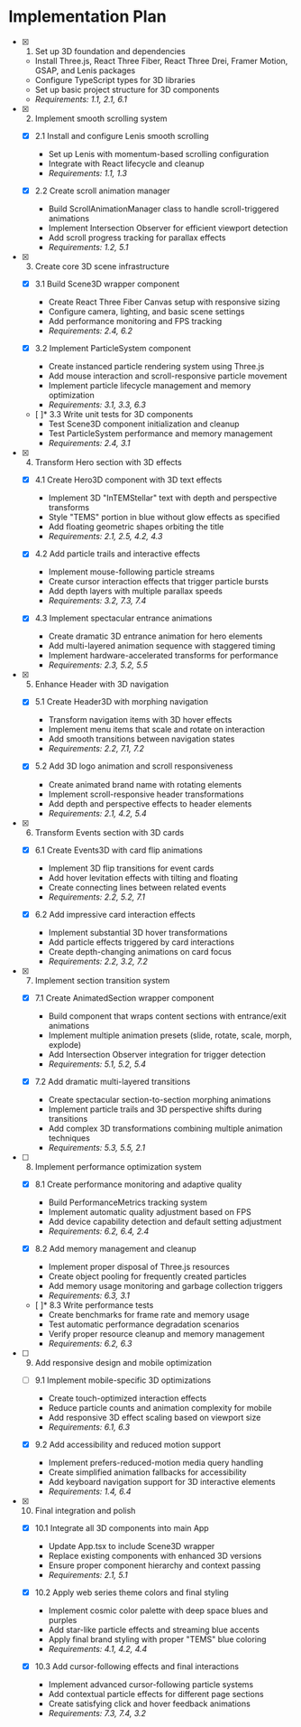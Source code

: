 # Implementation Plan

- [x] 1. Set up 3D foundation and dependencies





  - Install Three.js, React Three Fiber, React Three Drei, Framer Motion, GSAP, and Lenis packages
  - Configure TypeScript types for 3D libraries
  - Set up basic project structure for 3D components
  - _Requirements: 1.1, 2.1, 6.1_

- [x] 2. Implement smooth scrolling system





  - [x] 2.1 Install and configure Lenis smooth scrolling


    - Set up Lenis with momentum-based scrolling configuration
    - Integrate with React lifecycle and cleanup
    - _Requirements: 1.1, 1.3_
  
  - [x] 2.2 Create scroll animation manager

    - Build ScrollAnimationManager class to handle scroll-triggered animations
    - Implement Intersection Observer for efficient viewport detection
    - Add scroll progress tracking for parallax effects
    - _Requirements: 1.2, 5.1_

- [x] 3. Create core 3D scene infrastructure





  - [x] 3.1 Build Scene3D wrapper component


    - Create React Three Fiber Canvas setup with responsive sizing
    - Configure camera, lighting, and basic scene settings
    - Add performance monitoring and FPS tracking
    - _Requirements: 2.4, 6.2_
  
  - [x] 3.2 Implement ParticleSystem component


    - Create instanced particle rendering system using Three.js
    - Add mouse interaction and scroll-responsive particle movement
    - Implement particle lifecycle management and memory optimization
    - _Requirements: 3.1, 3.3, 6.3_
  
  - [ ]* 3.3 Write unit tests for 3D components
    - Test Scene3D component initialization and cleanup
    - Test ParticleSystem performance and memory management
    - _Requirements: 2.4, 3.1_

- [x] 4. Transform Hero section with 3D effects





  - [x] 4.1 Create Hero3D component with 3D text effects


    - Implement 3D "InTEMStellar" text with depth and perspective transforms
    - Style "TEMS" portion in blue without glow effects as specified
    - Add floating geometric shapes orbiting the title
    - _Requirements: 2.1, 2.5, 4.2, 4.3_
  
  - [x] 4.2 Add particle trails and interactive effects


    - Implement mouse-following particle streams
    - Create cursor interaction effects that trigger particle bursts
    - Add depth layers with multiple parallax speeds
    - _Requirements: 3.2, 7.3, 7.4_
  
  - [x] 4.3 Implement spectacular entrance animations


    - Create dramatic 3D entrance animation for hero elements
    - Add multi-layered animation sequence with staggered timing
    - Implement hardware-accelerated transforms for performance
    - _Requirements: 2.3, 5.2, 5.5_

- [x] 5. Enhance Header with 3D navigation





  - [x] 5.1 Create Header3D with morphing navigation


    - Transform navigation items with 3D hover effects
    - Implement menu items that scale and rotate on interaction
    - Add smooth transitions between navigation states
    - _Requirements: 2.2, 7.1, 7.2_
  
  - [x] 5.2 Add 3D logo animation and scroll responsiveness


    - Create animated brand name with rotating elements
    - Implement scroll-responsive header transformations
    - Add depth and perspective effects to header elements
    - _Requirements: 2.1, 4.2, 5.4_

- [x] 6. Transform Events section with 3D cards





  - [x] 6.1 Create Events3D with card flip animations


    - Implement 3D flip transitions for event cards
    - Add hover levitation effects with tilting and floating
    - Create connecting lines between related events
    - _Requirements: 2.2, 5.2, 7.1_
  
  - [x] 6.2 Add impressive card interaction effects


    - Implement substantial 3D hover transformations
    - Add particle effects triggered by card interactions
    - Create depth-changing animations on card focus
    - _Requirements: 2.2, 3.2, 7.2_

- [x] 7. Implement section transition system





  - [x] 7.1 Create AnimatedSection wrapper component


    - Build component that wraps content sections with entrance/exit animations
    - Implement multiple animation presets (slide, rotate, scale, morph, explode)
    - Add Intersection Observer integration for trigger detection
    - _Requirements: 5.1, 5.2, 5.4_
  
  - [x] 7.2 Add dramatic multi-layered transitions


    - Create spectacular section-to-section morphing animations
    - Implement particle trails and 3D perspective shifts during transitions
    - Add complex 3D transformations combining multiple animation techniques
    - _Requirements: 5.3, 5.5, 2.1_

- [ ] 8. Implement performance optimization system







  - [x] 8.1 Create performance monitoring and adaptive quality


    - Build PerformanceMetrics tracking system
    - Implement automatic quality adjustment based on FPS
    - Add device capability detection and default setting adjustment
    - _Requirements: 6.2, 6.4, 2.4_


  
  - [x] 8.2 Add memory management and cleanup


    - Implement proper disposal of Three.js resources
    - Create object pooling for frequently created particles
    - Add memory usage monitoring and garbage collection triggers
    - _Requirements: 6.3, 3.1_
  
  - [ ]* 8.3 Write performance tests
    - Create benchmarks for frame rate and memory usage
    - Test automatic performance degradation scenarios
    - Verify proper resource cleanup and memory management
    - _Requirements: 6.2, 6.3_

- [ ] 9. Add responsive design and mobile optimization






  - [ ] 9.1 Implement mobile-specific 3D optimizations



    - Create touch-optimized interaction effects
    - Reduce particle counts and animation complexity for mobile
    - Add responsive 3D effect scaling based on viewport size
    - _Requirements: 6.1, 6.3_
  

  - [x] 9.2 Add accessibility and reduced motion support



    - Implement prefers-reduced-motion media query handling
    - Create simplified animation fallbacks for accessibility
    - Add keyboard navigation support for 3D interactive elements
    - _Requirements: 1.4, 6.4_

- [x] 10. Final integration and polish




  - [x] 10.1 Integrate all 3D components into main App


    - Update App.tsx to include Scene3D wrapper
    - Replace existing components with enhanced 3D versions
    - Ensure proper component hierarchy and context passing
    - _Requirements: 2.1, 5.1_
  
  - [x] 10.2 Apply web series theme colors and final styling


    - Implement cosmic color palette with deep space blues and purples
    - Add star-like particle effects and streaming blue accents
    - Apply final brand styling with proper "TEMS" blue coloring
    - _Requirements: 4.1, 4.2, 4.4_
  
  - [x] 10.3 Add cursor-following effects and final interactions


    - Implement advanced cursor-following particle systems
    - Add contextual particle effects for different page sections
    - Create satisfying click and hover feedback animations
    - _Requirements: 7.3, 7.4, 3.2_
